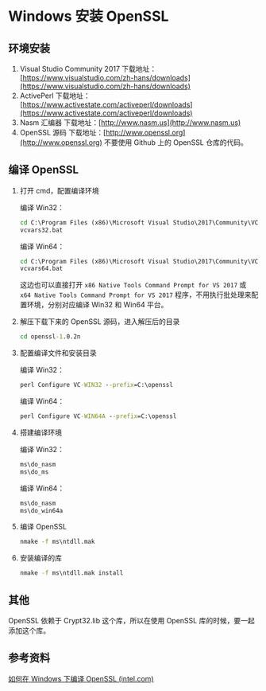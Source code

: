 # Windows 安装 OpenSSL

## 环境安装

1. Visual Studio Community 2017
    下载地址：[https://www.visualstudio.com/zh-hans/downloads](https://www.visualstudio.com/zh-hans/downloads)
2. ActivePerl
    下载地址：[https://www.activestate.com/activeperl/downloads](https://www.activestate.com/activeperl/downloads)
3. Nasm 汇编器
    下载地址：[http://www.nasm.us](http://www.nasm.us)
4. OpenSSL 源码
    下载地址：[http://www.openssl.org](http://www.openssl.org)
    不要使用 Github 上的 OpenSSL 仓库的代码。

## 编译 OpenSSL

1. 打开 cmd，配置编译环境

    编译 Win32：

    ```cmd
    cd C:\Program Files (x86)\Microsoft Visual Studio\2017\Community\VC\Auxiliary\Build
    vcvars32.bat
    ```

    编译 Win64：

    ```cmd
    cd C:\Program Files (x86)\Microsoft Visual Studio\2017\Community\VC\Auxiliary\Build
    vcvars64.bat
    ```

    这边也可以直接打开 `x86 Native Tools Command Prompt for VS 2017` 或 `x64 Native Tools Command Prompt for VS 2017` 程序，不用执行批处理来配置环境，分别对应编译 Win32 和 Win64 平台。

2. 解压下载下来的 OpenSSL 源码，进入解压后的目录

    ```cmd
    cd openssl-1.0.2n
    ```
3. 配置编译文件和安装目录

    编译 Win32：

    ```cmd
    perl Configure VC-WIN32 --prefix=C:\openssl
    ```

    编译 Win64：

    ```cmd
    perl Configure VC-WIN64A --prefix=C:\openssl
    ```
4. 搭建编译环境

    编译 Win32：

    ```cmd
    ms\do_nasm
    ms\do_ms
    ```
    编译 Win64：

    ```cmd
    ms\do_nasm
    ms\do_win64a
    ```
5. 编译 OpenSSL

    ```cmd
    nmake -f ms\ntdll.mak
    ```
6. 安装编译的库

    ```cmd
    nmake -f ms\ntdll.mak install
    ```

## 其他

OpenSSL 依赖于 Crypt32.lib 这个库，所以在使用 OpenSSL 库的时候，要一起添加这个库。

## 参考资料

[如何在 Windows 下编译 OpenSSL (intel.com)](https://software.intel.com/zh-cn/blogs/2013/12/22/windows-openssl)
